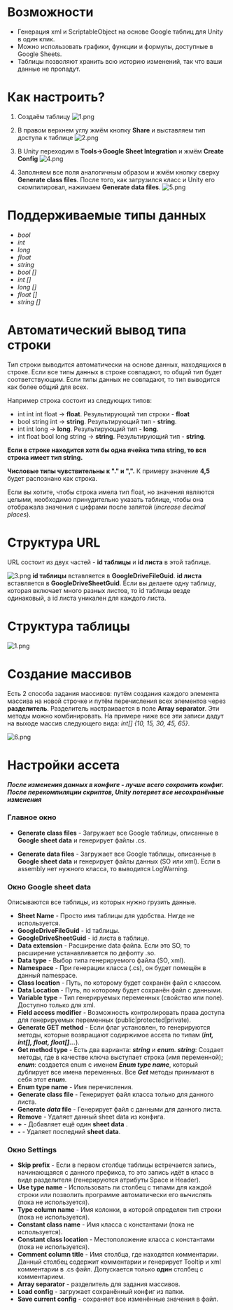# Возможности #

* Генерация xml и ScriptableObject на основе Google таблиц для Unity в один клик.
* Можно использовать графики, функции и формулы, доступные в Google Sheets.
* Таблицы позволяют хранить всю историю изменений, так что ваши данные не пропадут.

# Как настроить? #

1. Создаём таблицу 
![1.png](https://bitbucket.org/repo/gLan95/images/3915615596-1.png)

2. В правом верхнем углу жмём кнопку **Share** и выставляем тип доступа к таблице 
![2.png](https://bitbucket.org/repo/gLan95/images/651845763-2.png)

3. В Unity переходим в **Tools->Google Sheet Integration** и жмём **Create Config** 
![4.png](https://bitbucket.org/repo/gLan95/images/3689851442-4.png)

4. Заполняем все поля аналогичным образом и жмём кнопку сверху **Generate class files**. После того, как загрузился класс и Unity его скомпилировал, нажимаем **Generate data files**. 
![5.png](https://bitbucket.org/repo/gLan95/images/198756042-5.png)

# Поддерживаемые типы данных #

* *bool*
* *int*
* *long*
* *float*
* *string*
* *bool []*
* *int []*
* *long []*
* *float []*
* *string []*

# Автоматический вывод типа строки #

Тип строки выводится автоматически на основе данных, находящихся в строке.
Если все типы данных в строке совпадают, то общий тип будет соответствующим.
Если типы данных не совпадают, то тип выводится как более общий для всех. 

Например строка состоит из следующих типов:

* int int int float -> **float**. Результирующий тип строки - **float**
* bool string int -> **string**. Результирующий тип - **string**. 
* int int long -> **long**. Результирующий тип - **long**. 
* int float bool long string -> **string**. Результирующий тип - **string**. 

**Если в строке находится хотя бы одна ячейка типа string, то вся строка имеет тип string.**

**Числовые типы чувствительны к "." и ",".** К примеру значение **4,5** будет распознано как строка.

Если вы хотите, чтобы строка имела тип float, но значения являются целыми, необходимо принудительно указать таблице, чтобы она отображала значения с цифрами после запятой (*increase decimal places*).

# Структура URL #

URL состоит из двух частей - **id таблицы** и **id листа** в этой таблице.

![3.png](https://bitbucket.org/repo/gLan95/images/4070177516-3.png)
**id таблицы** вставляется в **GoogleDriveFileGuid**.
**id листа** вставляется в **GoogleDriveSheetGuid**.
Если вы делаете одну таблицу, которая включает много разных листов, то id таблицы везде одинаковый, а id листа уникален для каждого листа.


# Структура таблицы #

![1.png](https://bitbucket.org/repo/gLan95/images/801700501-1.png)

# Создание массивов #

Есть 2 способа задания массивов: путём создания каждого элемента массива на новой строчке и путём перечисления всех элементов через **разделитель**. Разделитель настраивается в поле **Array separator**.
Эти методы можно комбинировать. На примере ниже все эти записи дадут на выходе массив следующего вида: 
*int[] {10, 15, 30, 45, 65}*.

![6.png](https://bitbucket.org/repo/gLan95/images/1438483726-6.png)

# Настройки ассета #

***После изменения данных в конфиге - лучше всего сохранить конфиг. После перекомпиляции скриптов, Unity потеряет все несохранённые изменения***

### Главное окно ###

* **Generate class files** - Загружает все Google таблицы, описанные в **Google sheet data** и генерирует файлы .cs.

* **Generate data files** - Загружает все Google таблицы, описанные в **Google sheet data** и генерирует файлы данных (SO или xml). Если в assembly нет нужного класса, то выводится LogWarning.

### Окно **Google sheet data** ###

Описываются все таблицы, из которых нужно грузить данные.

* **Sheet Name** - Просто имя таблицы для удобства. Нигде не используется.
* **GoogleDriveFileGuid** - id таблицы.
* **GoogleDriveSheetGuid** - id листа в таблице.
* **Data extension** - Расширение data файла. Если это SO, то расширение устанавливается по дефолту .so.
* **Data type** - Выбор типа генерируемого файла (SO, xml).
* **Namespace** - При генерации класса (.cs), он будет помещён в данный namespace.
* **Class location** - Путь, по которому будет сохранён файл с классом.
* **Data Location** - Путь, по которому будет сохранён файл с данными.
* **Variable type** - Тип генерируемых переменных (свойство или поле). Доступно только для xml.
* **Field access modifier** - Возможность контролировать права доступа для генерируемых переменных (public|protected|private).
* **Generate GET method** - Если флаг установлен, то генерируются методы, которые возвращают содиржимое ассета по типам (***int, int[], float, float[]...***).
* **Get method type** - Есть два варианта: ***string*** и ***enum***.
***string***: Создает методы, где в качестве ключа выступает строка (имя переменной);
***enum***: создается enum с именем ***Enum type name***, который дублирует все имена переменных. Все ***Get*** методы принимают в себя этот ***enum***.
* **Enum type name** - Имя перечисления.
* **Generate class file** - Генерирует файл класса только для данного листа.
* **Generate *data* file** - Генерирует файл с данными для данного листа.
* **Remove** - Удаляет данный sheet data из конфига.
* **+** - Добавляет ещё один **sheet data** .
* **-** - Удаляет последний **sheet data**.

### Окно **Settings** ###

* **Skip prefix** - Если в первом столбце таблицы встречается запись, начинающаяся с данного префикса, то это запись идёт в класс в виде разделителя (генерируются атрибуты Space и Header).
* **Use type name** - Использовать ли столбец с типами для каждой строки или позволить программе автоматически его вычислять (пока не используется).
* **Type column name** - Имя колонки, в которой определен тип строки (пока не используется).
* **Constant class name** - Имя класса с константами (пока не используется).
* **Constant class location** - Местоположение класса с константами (пока не используется).
* **Comment column title** - Имя столбца, где находятся комментарии. Данный столбец содержит комментарии и генерирует Tooltip и xml комментарии в .cs файл. Допускается только **один** столбец с комментарием.
* **Array separator** - разделитель для задания массивов.
* **Load config** - загружает сохранённый конфиг из папки.
* **Save current config** - сохраняет все изменённые значения в файл.